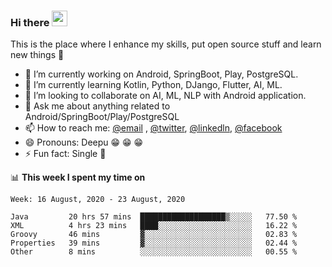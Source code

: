 ### Hi there <img src="https://media.giphy.com/media/hvRJCLFzcasrR4ia7z/giphy.gif" width="25px">
This is the place where I enhance my skills, put open source stuff and learn new things :rofl:

- 🔭 I’m currently working on Android, SpringBoot, Play, PostgreSQL. 
- 🌱 I’m currently learning Kotlin, Python, DJango, Flutter, AI, ML.
- 👯 I’m looking to collaborate on AI, ML, NLP with Android application.
- 💬 Ask me about anything related to Android/SpringBoot/Play/PostgreSQL
- 📫 How to reach me: [@email](deepakgupta7403@gmail.com) , [@twitter](https://twitter.com/deepakgupta7403), [@linkedln](https://in.linkedin.com/in/deepak-gupta-23b3b1113), [@facebook](https://facebook.com/deepakgupta7403)
- 😄 Pronouns: Deepu :grin: :grin: :grin:
- ⚡ Fun fact: Single :grimacing:

📊 **This week I spent my time on**

<!--START_SECTION:waka-->
```text
Week: 16 August, 2020 - 23 August, 2020

Java         20 hrs 57 mins  ███████████████████▒░░░░░   77.50 % 
XML          4 hrs 23 mins   ████░░░░░░░░░░░░░░░░░░░░░   16.22 % 
Groovy       46 mins         ▓░░░░░░░░░░░░░░░░░░░░░░░░   02.83 % 
Properties   39 mins         ▓░░░░░░░░░░░░░░░░░░░░░░░░   02.44 % 
Other        8 mins          ░░░░░░░░░░░░░░░░░░░░░░░░░   00.55 % 
```
<!--END_SECTION:waka-->
